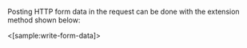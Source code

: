 <!--title: Sending Http Form Data-->

Posting HTTP form data in the request can be done with the extension method shown below:

<[sample:write-form-data]>